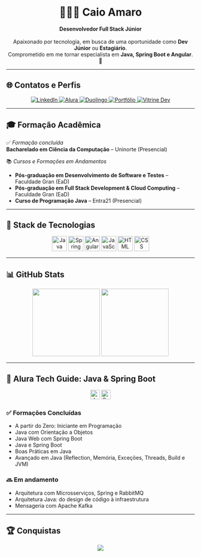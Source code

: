 <h1 align="center">👨🏻‍💻 Caio Amaro</h1>

<p align="center">
  <strong>Desenvolvedor Full Stack Júnior</strong><br/>
  <br/>
  Apaixonado por tecnologia, em busca de uma oportunidade como <strong>Dev Júnior</strong> ou <strong>Estagiário</strong>. <br/>
  Comprometido em me tornar especialista em <strong>Java, Spring Boot e Angular</strong>. 🚀
</p>

---

## 🌐 Contatos e Perfis

<p align="center">
  <a href="https://www.linkedin.com/in/caio-amaro-146775190" target="_blank">
    <img alt="LinkedIn" src="https://img.shields.io/badge/LinkedIn-%234A6E99?style=for-the-badge&logo=linkedin&logoColor=white" />
  </a>
  <a href="https://cursos.alura.com.br/user/caioamaro" target="_blank">
    <img alt="Alura" src="https://img.shields.io/badge/Alura-%23000000?style=for-the-badge&logo=alura&logoColor=white" />
  </a>
  <a href="https://www.duolingo.com/profile/Hamnarok1" target="_blank">
    <img alt="Duolingo" src="https://img.shields.io/badge/Duolingo-%2300B140?style=for-the-badge&logo=duolingo&logoColor=white" />
  </a>
  <a href="https://curriculo-ux.vercel.app/" target="_blank">
    <img alt="Portfólio" src="https://img.shields.io/badge/Portfólio-%230A74FF?style=for-the-badge&logo=react&logoColor=white" />
  </a>
  <a href="https://cursos.alura.com.br/vitrinedev/caioamaro" target="_blank">
    <img alt="Vitrine Dev" src="https://img.shields.io/badge/Vitrine_Dev-%230A74FF?style=for-the-badge&logo=react&logoColor=white" />
  </a>
</p>

---

## 🎓 Formação Acadêmica

✅ *Formação concluída* <br/>
**Bacharelado em Ciência da Computação** – Uninorte (Presencial)  


📚 *Cursos e Formações em Andamentos* <br/>
- **Pós-graduação em Desenvolvimento de Software e Testes** – Faculdade Gran (EaD)  
- **Pós-graduação em Full Stack Development & Cloud Computing** – Faculdade Gran (EaD)  
- **Curso de Programação Java** – Entra21 (Presencial)  

---

## 🧰 Stack de Tecnologias

<p align="center">
  <img src="https://cdn.jsdelivr.net/gh/devicons/devicon/icons/java/java-original.svg" width="40" title="Java"/>
  <img src="https://cdn.jsdelivr.net/gh/devicons/devicon/icons/spring/spring-original.svg" width="40" title="Spring Boot"/>
  <img src="https://cdn.jsdelivr.net/gh/devicons/devicon/icons/angularjs/angularjs-original.svg" width="40" title="Angular"/>
  <img src="https://cdn.jsdelivr.net/gh/devicons/devicon/icons/javascript/javascript-original.svg" width="40" title="JavaScript"/>
  <img src="https://cdn.jsdelivr.net/gh/devicons/devicon/icons/html5/html5-original.svg" width="40" title="HTML"/>
  <img src="https://cdn.jsdelivr.net/gh/devicons/devicon/icons/css3/css3-original.svg" width="40" title="CSS"/>
</p>

---

## 📊 GitHub Stats

<p align="center">
  <img height="180em" src="https://github-readme-stats.vercel.app/api?username=caioamaro&show_icons=true&theme=tokyonight&locale=pt-br" />
  <img height="180em" src="https://github-readme-stats.vercel.app/api/top-langs/?username=caioamaro&theme=tokyonight&layout=compact&custom_title=Tecnologias&langs_count=9" />
</p>

---

## 📘 Alura Tech Guide: Java & Spring Boot

<p align="center">
  <img src="https://cdn.jsdelivr.net/gh/devicons/devicon/icons/java/java-original.svg" width="25" title="Java" />
  <img src="https://cdn.jsdelivr.net/gh/devicons/devicon/icons/spring/spring-original.svg" width="25" title="Spring" />
</p>

### ✅ Formações Concluídas

- A partir do Zero: Iniciante em Programação  
- Java com Orientação a Objetos  
- Java Web com Spring Boot  
- Java e Spring Boot  
- Boas Práticas em Java  
- Avançado em Java (Reflection, Memória, Exceções, Threads, Build e JVM)

### 🔜 Em andamento

- Arquitetura com Microsserviços, Spring e RabbitMQ  
- Arquitetura Java: do design de código à infraestrutura  
- Mensageria com Apache Kafka  

---

## 🏆 Conquistas

<p align="center">
  <img src="https://github-profile-trophy.vercel.app/?username=CaioAmaro&title=Commits,Repositories,Experience,Stars&theme=tokyonight" />
</p>
